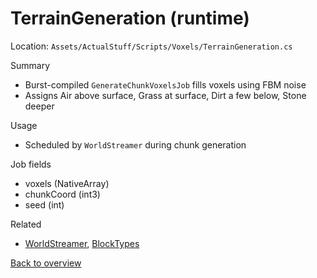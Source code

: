 # TerrainGeneration (runtime)

Location: `Assets/ActualStuff/Scripts/Voxels/TerrainGeneration.cs`

Summary
- Burst-compiled `GenerateChunkVoxelsJob` fills voxels using FBM noise
- Assigns Air above surface, Grass at surface, Dirt a few below, Stone deeper

Usage
- Scheduled by `WorldStreamer` during chunk generation

Job fields
- voxels (NativeArray<byte>)
- chunkCoord (int3)
- seed (int)

Related
- [WorldStreamer](world-streamer.md), [BlockTypes](block-types.md)

[Back to overview](../overview.md)
